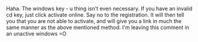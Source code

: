 Haha. The windows key - u thing isn't even necessary. If you have an invalid cd key, just click activate online. Say no to the registration. It will then tell you that you are not able to activate, and will give you a link in much the same manner as the above mentioned method. I'm leaving this comment in an unactive windows =O